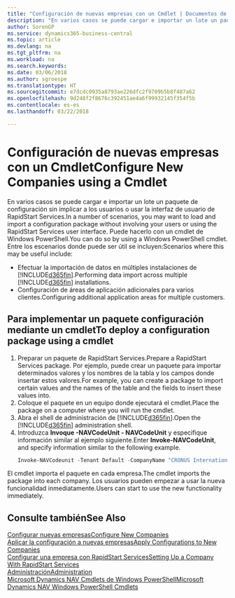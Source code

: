 ```yaml
---
title: "Configuración de nuevas empresas con un Cmdlet | Documentos de Microsoft"
description: "En varios casos se puede cargar e importar un lote un paquete de configuración sin implicar a los usuarios o usar la interfaz de usuario de RapidStart Services. Puede hacerlo con un cmdlet de Windows PowerShell."
author: SorenGP
ms.service: dynamics365-business-central
ms.topic: article
ms.devlang: na
ms.tgt_pltfrm: na
ms.workload: na
ms.search.keywords: 
ms.date: 03/06/2018
ms.author: sgroespe
ms.translationtype: HT
ms.sourcegitcommit: e7dcdc0935a8793ae226dfc2f9709b5b8f487a62
ms.openlocfilehash: 9d248f2f8676c392451ae4a6f99932145f354f5b
ms.contentlocale: es-es
ms.lasthandoff: 03/22/2018

---
```

# <a name="configure-new-companies-using-a-cmdlet"></a><span data-ttu-id="5859f-104">Configuración de nuevas empresas con un Cmdlet</span><span class="sxs-lookup"><span data-stu-id="5859f-104">Configure New Companies using a Cmdlet</span></span>
<span data-ttu-id="5859f-105">En varios casos se puede cargar e importar un lote un paquete de configuración sin implicar a los usuarios o usar la interfaz de usuario de RapidStart Services.</span><span class="sxs-lookup"><span data-stu-id="5859f-105">In a number of scenarios, you may want to load and import a configuration package without involving your users or using the RapidStart Services user interface.</span></span> <span data-ttu-id="5859f-106">Puede hacerlo con un cmdlet de Windows PowerShell.</span><span class="sxs-lookup"><span data-stu-id="5859f-106">You can do so by using a Windows PowerShell cmdlet.</span></span> <span data-ttu-id="5859f-107">Entre los escenarios donde puede ser útil se incluyen:</span><span class="sxs-lookup"><span data-stu-id="5859f-107">Scenarios where this may be useful include:</span></span>  

- <span data-ttu-id="5859f-108">Efectuar la importación de datos en múltiples instalaciones de [!INCLUDE[d365fin](includes/d365fin_md.md)].</span><span class="sxs-lookup"><span data-stu-id="5859f-108">Performing data import across multiple [!INCLUDE[d365fin](includes/d365fin_md.md)] installations.</span></span>
- <span data-ttu-id="5859f-109">Configuración de áreas de aplicación adicionales para varios clientes.</span><span class="sxs-lookup"><span data-stu-id="5859f-109">Configuring additional application areas for multiple customers.</span></span>  

## <a name="to-deploy-a-configuration-package-using-a-cmdlet"></a><span data-ttu-id="5859f-110">Para implementar un paquete configuración mediante un cmdlet</span><span class="sxs-lookup"><span data-stu-id="5859f-110">To deploy a configuration package using a cmdlet</span></span>  

1. <span data-ttu-id="5859f-111">Preparar un paquete de RapidStart Services.</span><span class="sxs-lookup"><span data-stu-id="5859f-111">Prepare a RapidStart Services package.</span></span> <span data-ttu-id="5859f-112">Por ejemplo, puede crear un paquete para importar determinados valores y los nombres de la tabla y los campos donde insertar estos valores.</span><span class="sxs-lookup"><span data-stu-id="5859f-112">For example, you can create a package to import certain values and the names of the table and the fields to insert these values into.</span></span>  
2. <span data-ttu-id="5859f-113">Coloque el paquete en un equipo donde ejecutará el cmdlet.</span><span class="sxs-lookup"><span data-stu-id="5859f-113">Place the package on a computer where you will run the cmdlet.</span></span>  
3. <span data-ttu-id="5859f-114">Abra el shell de administración de [!INCLUDE[d365fin](includes/d365fin_md.md)].</span><span class="sxs-lookup"><span data-stu-id="5859f-114">Open the [!INCLUDE[d365fin](includes/d365fin_md.md)] administration shell.</span></span>  
4. <span data-ttu-id="5859f-115">Introduzca **Invoque -NAVCodeUnit - NAVCodeUnit** y especifique información similar al ejemplo siguiente.</span><span class="sxs-lookup"><span data-stu-id="5859f-115">Enter **Invoke-NAVCodeUnit**, and specify information similar to the following example.</span></span>  
    ```powershell  
    Invoke-NAVCodeunit -Tenant Default -CompanyName "CRONUS International Ltd." -CodeunitId 8620 -MethodName ImportRapidStartPackage -Argument "C:TEMPRS_CONFIG.rapidstart" -ServerInstance DynamicsNAV71  

    ```
<span data-ttu-id="5859f-116">El cmdlet importa el paquete en cada empresa.</span><span class="sxs-lookup"><span data-stu-id="5859f-116">The cmdlet imports the package into each company.</span></span> <span data-ttu-id="5859f-117">Los usuarios pueden empezar a usar la nueva funcionalidad inmediatamente.</span><span class="sxs-lookup"><span data-stu-id="5859f-117">Users can start to use the new functionality immediately.</span></span>  

## <a name="see-also"></a><span data-ttu-id="5859f-118">Consulte también</span><span class="sxs-lookup"><span data-stu-id="5859f-118">See Also</span></span>  
[<span data-ttu-id="5859f-119">Configurar nuevas empresas</span><span class="sxs-lookup"><span data-stu-id="5859f-119">Configure New Companies</span></span>](admin-how-to-configure-new-companies.md)  
[<span data-ttu-id="5859f-120">Aplicar la configuración a nuevas empresas</span><span class="sxs-lookup"><span data-stu-id="5859f-120">Apply Configurations to New Companies</span></span>](admin-apply-configuration-to-new-companies.md)  
[<span data-ttu-id="5859f-121">Configurar una empresa con RapidStart Services</span><span class="sxs-lookup"><span data-stu-id="5859f-121">Setting Up a Company With RapidStart Services</span></span>](admin-set-up-a-company-with-rapidstart.md)  
[<span data-ttu-id="5859f-122">Administración</span><span class="sxs-lookup"><span data-stu-id="5859f-122">Administration</span></span>](admin-setup-and-administration.md)  
[<span data-ttu-id="5859f-123">Microsoft Dynamics NAV Cmdlets de Windows PowerShell</span><span class="sxs-lookup"><span data-stu-id="5859f-123">Microsoft Dynamics NAV Windows PowerShell Cmdlets</span></span>](/dynamics-nav/microsoft-dynamics-nav-windows-powershell-cmdlets)

